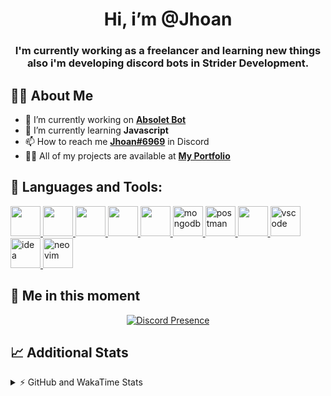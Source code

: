 <h1 align="center">Hi, i’m @Jhoan</h1>
<h3 align="center">I'm currently working as a freelancer and learning new things also i'm developing discord bots in Strider Development.</h3>

## 🙋‍♂️ About Me

- 🔭 I’m currently working on **[Absolet Bot](https://strider.cloud)**
- 🌱 I’m currently learning **Javascript**
- 📫 How to reach me **[Jhoan#6969](https://jhoan.monster/)** in Discord
- 👨‍💻 All of my projects are available at **[My Portfolio](https://jhoan.monster)**

## 🚀 Languages and Tools:
<p align="left"> 
    <a href="https://developer.mozilla.org/en-US/docs/Web/JavaScript" target="_blank"> <img src="https://img.icons8.com/color/48/000000/javascript.png" width="48" height="48"/> </a> 
    <a href="https://www.w3.org/html/" target="_blank"> <img src="https://img.icons8.com/color/48/000000/html-5.png" width="48" height="48"/> </a> 
    <a href="https://www.w3schools.com/css/" target="_blank"> <img src="https://img.icons8.com/color/48/000000/css3.png" width="48" height="48"/> </a> 
    <a href="https://getbootstrap.com" target="_blank"> <img src="https://img.icons8.com/color/48/000000/bootstrap.png" width="48" height="48"/> </a> 
    <a href="https://nodejs.org" target="_blank"> <img src="https://i.imgur.com/XX8lvL7.png" width="48" height="48"/> </a> 
    <a href="https://www.mongodb.com/" target="_blank"> <img src="https://i.imgur.com/nRtS3AN.png" alt="mongodb" width="48" height="48"/> </a> 
    <a href="https://postman.com" target="_blank"> <img src="https://www.vectorlogo.zone/logos/getpostman/getpostman-icon.svg" alt="postman" width="48" height="48"/> </a>   
    <a href="https://git-scm.com/" target="_blank"> <img src="https://img.icons8.com/color/48/000000/git.png" width="48" height="48"/> </a> 
    <a href="https://code.visualstudio.com" target="_blank" > <img src="https://upload.wikimedia.org/wikipedia/commons/thumb/9/9a/Visual_Studio_Code_1.35_icon.svg/2048px-Visual_Studio_Code_1.35_icon.svg.png" alt="vscode" width="48" height="48"> </a>
    <a href="https://www.jetbrains.com/es-es/idea/" target="_blank" > <img src="https://resources.jetbrains.com/storage/products/intellij-idea/img/meta/intellij-idea_logo_300x300.png" alt="idea" width="48" height="48"> </a>
    <a href="https://neovim.io" target="_blank"> <img src="https://icons.iconarchive.com/icons/papirus-team/papirus-apps/512/nvim-icon.png" alt="neovim" width="48" height="48"/> </a>
</p>
  
## 👤 Me in this moment
<p align="center">
    <a href="https://discord.com/users/852617426591154177" target="_blank" rel="nofollow">
        <img src="https://lanyard-profile-readme.vercel.app/api/852617426591154177?idleMessage=Probably%20coding%20Absolet..." alt="Discord Presence" align="center">
    </a>
</p>

## 📈 Additional Stats
<details>
    <summary>⚡ GitHub and WakaTime Stats</summary>
    <br/>

<!--START_SECTION:waka-->
![Code Time](http://img.shields.io/badge/Code%20Time-251%20hrs%2038%20mins-blue)

**🐱 My GitHub Data** 

> 🏆 632 Contributions in the Year 2022
 > 
> 📦 47.6 kB Used in GitHub's Storage 
 > 
> 💼 Opted to Hire
 > 
> 📜 4 Public Repositories 
 > 
> 🔑 21 Private Repositories  
 > 
**I'm an Early 🐤** 

```text
🌞 Morning    54 commits     ██░░░░░░░░░░░░░░░░░░░░░░░   8.91% 
🌆 Daytime    253 commits    ██████████░░░░░░░░░░░░░░░   41.75% 
🌃 Evening    261 commits    ██████████░░░░░░░░░░░░░░░   43.07% 
🌙 Night      38 commits     █░░░░░░░░░░░░░░░░░░░░░░░░   6.27%

```
📅 **I'm Most Productive on Saturday** 

```text
Monday       78 commits     ███░░░░░░░░░░░░░░░░░░░░░░   12.87% 
Tuesday      89 commits     ███░░░░░░░░░░░░░░░░░░░░░░   14.69% 
Wednesday    102 commits    ████░░░░░░░░░░░░░░░░░░░░░   16.83% 
Thursday     63 commits     ██░░░░░░░░░░░░░░░░░░░░░░░   10.4% 
Friday       71 commits     ███░░░░░░░░░░░░░░░░░░░░░░   11.72% 
Saturday     121 commits    █████░░░░░░░░░░░░░░░░░░░░   19.97% 
Sunday       82 commits     ███░░░░░░░░░░░░░░░░░░░░░░   13.53%

```


📊 **This Week I Spent My Time On** 

```text
⌚︎ Time Zone: America/Bogota

💬 Programming Languages: 
JavaScript               29 hrs 57 mins      █████████████████████░░░░   87.35% 
YAML                     2 hrs 38 mins       ██░░░░░░░░░░░░░░░░░░░░░░░   7.68% 
JSON                     32 mins             ░░░░░░░░░░░░░░░░░░░░░░░░░   1.6% 
Markdown                 30 mins             ░░░░░░░░░░░░░░░░░░░░░░░░░   1.46% 
Text                     13 mins             ░░░░░░░░░░░░░░░░░░░░░░░░░   0.68%

🔥 Editors: 
VS Code                  34 hrs 1 min        ████████████████████████░   99.21% 
Neovim                   16 mins             ░░░░░░░░░░░░░░░░░░░░░░░░░   0.79%

🐱‍💻 Projects: 
Absolet-Bot              32 hrs 37 mins      ███████████████████████░░   95.17% 
absolet-guide            33 mins             ░░░░░░░░░░░░░░░░░░░░░░░░░   1.62% 
embed-creator            26 mins             ░░░░░░░░░░░░░░░░░░░░░░░░░   1.3% 
Token-Joiner-Discord     17 mins             ░░░░░░░░░░░░░░░░░░░░░░░░░   0.85% 
dashboard                12 mins             ░░░░░░░░░░░░░░░░░░░░░░░░░   0.61%

💻 Operating System: 
Linux                    34 hrs 17 mins      █████████████████████████   100.0%

```

**I Mostly Code in JavaScript** 

```text
JavaScript               14 repos            █████████████████░░░░░░░░   70.0% 
Java                     2 repos             ██░░░░░░░░░░░░░░░░░░░░░░░   10.0% 
SCSS                     1 repo              █░░░░░░░░░░░░░░░░░░░░░░░░   5.0% 
TypeScript               1 repo              █░░░░░░░░░░░░░░░░░░░░░░░░   5.0% 
Shell                    1 repo              █░░░░░░░░░░░░░░░░░░░░░░░░   5.0%

```



 Last Updated on 25/06/2022 13:41:27 UTC
<!--END_SECTION:waka-->
</details>
